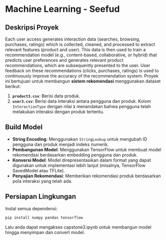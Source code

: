 # Machine Learning - Seefud

## Deskripsi Proyek
Each user access generates interaction data (searches, browsing, purchases, ratings) which is collected, cleaned, and processed to extract relevant features (product and user). This data is then used to train a recommendation model (e.g., content-based, collaborative, or hybrid) that predicts user preferences and generates relevant product recommendations, which are subsequently presented to the user. User feedback on these recommendations (clicks, purchases, ratings) is used to continuously improve the accuracy of the recommendation system.
Proyek ini bertujuan untuk membangun **sistem rekomendasi** menggunakan dataset berikut:
1. **`product3.csv`**: Berisi data produk.
2. **`user3.csv`**: Berisi data interaksi antara pengguna dan produk. Kolom `InteractionType` dengan nilai **`1`** menandakan bahwa pengguna telah melakukan interaksi dengan produk tertentu.

## Build Model
- **String Encoding**: Menggunakan `StringLookup` untuk mengubah ID pengguna dan produk menjadi indeks numerik.
- **Pembangunan Model**: Menggunakan TensorFlow untuk membuat model rekomendasi berdasarkan embedding pengguna dan produk.
- **Konversi Model**: Model direpresentasikan dalam format yang dapat digunakan untuk implementasi lebih lanjut (misalnya, TensorFlow SavedModel atau TFLite).
- **Penyajian Rekomendasi**: Memberikan rekomendasi produk berdasarkan pola interaksi yang telah ada.

## Persiapan Lingkungan
Instal semua dependensi:
   ```bash
   pip install numpy pandas tensorflow
   ```

Lalu anda dapat mengakses capstone3.ipynb untuk membangun model hingga menyimpan dan convert model. 

